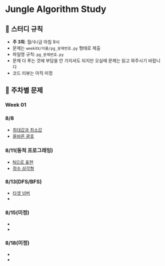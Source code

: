 # Jungle Algorithm Study

## 📌 스터디 규칙
- **주 3회**: 월/수/금 아침 9시
- 문제는 `weekXX/이름/pg_문제번호.py` 형태로 제출
- 파일명 규칙: `pg_문제번호.py`
- 문제 다 푸는 것에 부담을 안 가지셔도 되지만 오실때 문제는 읽고 와주시기 바랍니다 
- 코드 리뷰는 아직 미정

## 📅 주차별 문제
### Week 01
### 8/8
- [최대값과 최소값](https://school.programmers.co.kr/learn/courses/30/lessons/12939)
- [올바른 괄호](https://school.programmers.co.kr/learn/courses/30/lessons/12909)

### 8/11(동적 프로그래밍)
- [N으로 표현](https://school.programmers.co.kr/learn/courses/30/lessons/42895)
- [정수 삼각형](https://school.programmers.co.kr/learn/courses/30/lessons/43105)

### 8/13(DFS/BFS)
- [타겟 넘버](https://school.programmers.co.kr/learn/courses/30/lessons/43165)
- []()

### 8/15(미정)
- []()
- []()

### 8/18(미정)
- []()
- []()